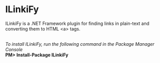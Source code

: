 # ILinkiFy
ILinkiFy is a .NET Framework plugin for finding links in plain-text and converting them to HTML &lt;a> tags.
</br></br>

<i>To install ILinkiFy, run the following command in the Package Manager Console</i>
</br>
<b>PM> Install-Package ILinkiFy</b>

